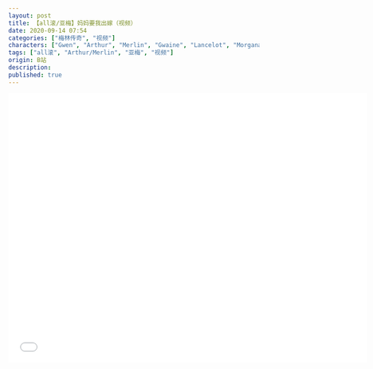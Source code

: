```yaml
---
layout: post
title: 【all滚/亚梅】妈妈要我出嫁（视频）
date: 2020-09-14 07:54
categories: ["梅林传奇", "视频"]
characters: ["Gwen", "Arthur", "Merlin", "Gwaine", "Lancelot", "Morgana"]
tags: ["all滚", "Arthur/Merlin", "亚梅", "视频"]
origin: B站
description: 
published: true
---
```


<iframe width="720" height="540" src="//player.bilibili.com/player.html?aid=329584203&bvid=BV1DA411E7eQ&cid=235387685&page=1" scrolling="no" border="0" frameborder="no" framespacing="0" allowfullscreen="true"> </iframe>
